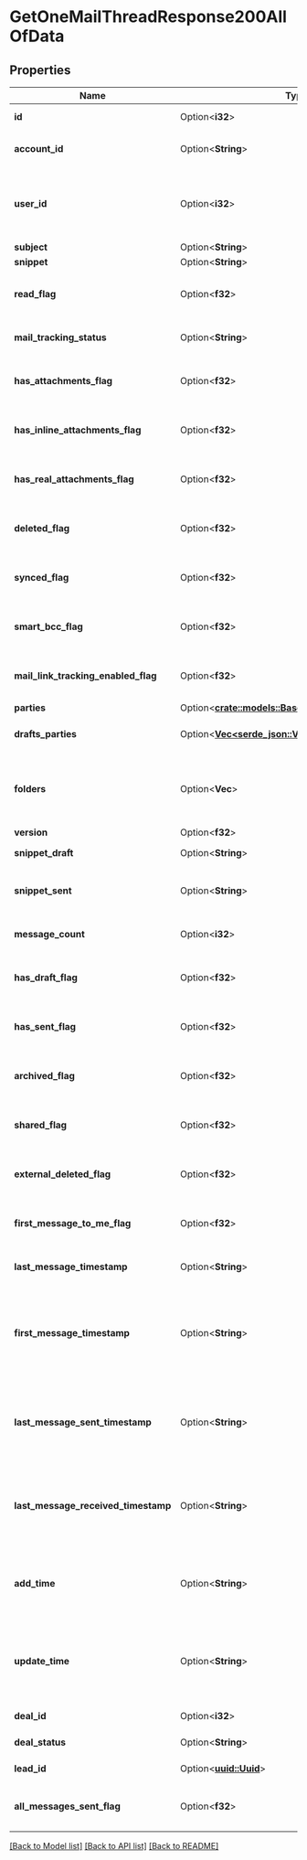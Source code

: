 # GetOneMailThreadResponse200AllOfData

## Properties

Name | Type | Description | Notes
------------ | ------------- | ------------- | -------------
**id** | Option<**i32**> | ID of the mail thread | [optional]
**account_id** | Option<**String**> | The connection account ID | [optional]
**user_id** | Option<**i32**> | ID of the user whom mail message will be assigned to | [optional]
**subject** | Option<**String**> | The subject | [optional]
**snippet** | Option<**String**> | A snippet | [optional]
**read_flag** | Option<**f32**> |  | [optional][default to Variant0]
**mail_tracking_status** | Option<**String**> | Mail tracking status | [optional]
**has_attachments_flag** | Option<**f32**> |  | [optional][default to Variant0]
**has_inline_attachments_flag** | Option<**f32**> |  | [optional][default to Variant0]
**has_real_attachments_flag** | Option<**f32**> |  | [optional][default to Variant0]
**deleted_flag** | Option<**f32**> |  | [optional][default to Variant0]
**synced_flag** | Option<**f32**> |  | [optional][default to Variant0]
**smart_bcc_flag** | Option<**f32**> |  | [optional][default to Variant0]
**mail_link_tracking_enabled_flag** | Option<**f32**> |  | [optional][default to Variant0]
**parties** | Option<[**crate::models::BaseMailThreadAllOfParties**](baseMailThread_allOf_parties.md)> |  | [optional]
**drafts_parties** | Option<[**Vec<serde_json::Value>**](serde_json::Value.md)> | Parties of the drafted mail thread | [optional]
**folders** | Option<**Vec<String>**> | Folders in which messages from thread are being stored | [optional]
**version** | Option<**f32**> | Version | [optional]
**snippet_draft** | Option<**String**> | A snippet from a draft | [optional]
**snippet_sent** | Option<**String**> | A snippet from a message sent | [optional]
**message_count** | Option<**i32**> | An amount of messages | [optional]
**has_draft_flag** | Option<**f32**> |  | [optional][default to Variant0]
**has_sent_flag** | Option<**f32**> |  | [optional][default to Variant0]
**archived_flag** | Option<**f32**> |  | [optional][default to Variant0]
**shared_flag** | Option<**f32**> |  | [optional][default to Variant0]
**external_deleted_flag** | Option<**f32**> |  | [optional][default to Variant0]
**first_message_to_me_flag** | Option<**f32**> |  | [optional][default to Variant0]
**last_message_timestamp** | Option<**String**> | Last message timestamp | [optional]
**first_message_timestamp** | Option<**String**> | The time when the mail thread has had the first message received or created | [optional]
**last_message_sent_timestamp** | Option<**String**> | The last time when the mail thread has had a message sent | [optional]
**last_message_received_timestamp** | Option<**String**> | The last time when the mail thread has had a message received | [optional]
**add_time** | Option<**String**> | The time when the mail thread was inserted to database | [optional]
**update_time** | Option<**String**> | The time when the mail thread was updated in database received | [optional]
**deal_id** | Option<**i32**> | The ID of the deal | [optional]
**deal_status** | Option<**String**> | Status of the deal | [optional]
**lead_id** | Option<[**uuid::Uuid**](uuid::Uuid.md)> | The ID of the lead | [optional]
**all_messages_sent_flag** | Option<**f32**> |  | [optional][default to Variant0]

[[Back to Model list]](../README.md#documentation-for-models) [[Back to API list]](../README.md#documentation-for-api-endpoints) [[Back to README]](../README.md)


